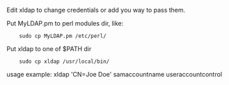 Edit xldap to change credentials or add you way to pass them.

Put MyLDAP.pm to perl modules dir, like:

        sudo cp MyLDAP.pm /etc/perl/

Put xldap to one of $PATH dir

        sudo cp xldap /usr/local/bin/

usage example: xldap 'CN=Joe Doe' samaccountname useraccountcontrol
